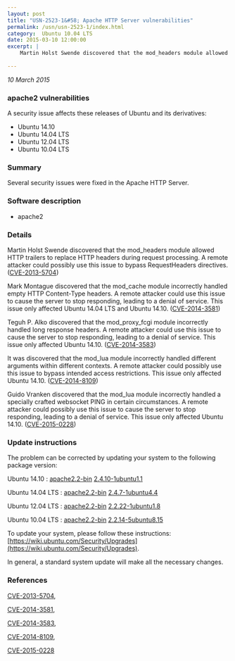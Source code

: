```yaml
---
layout: post
title: "USN-2523-1&#58; Apache HTTP Server vulnerabilities"
permalink: /usn/usn-2523-1/index.html
category:  Ubuntu 10.04 LTS
date: 2015-03-10 12:00:00
excerpt: |
    Martin Holst Swende discovered that the mod_headers module allowed HTTP trailers to replace HTTP headers during request processing. A remote attacker could possibly use this issue to bypass RequestHeaders directives. ([CVE-2013-5704](http://people.ubuntu.com/~ubuntu-security/cve/CVE-2013-5704))
    
--- 
```

 
 

*10 March 2015*

### apache2 vulnerabilities

A security issue affects these releases of Ubuntu and its derivatives:

* Ubuntu 14.10
* Ubuntu 14.04 LTS
* Ubuntu 12.04 LTS
* Ubuntu 10.04 LTS

### Summary

Several security issues were fixed in the Apache HTTP Server. 

### Software description

* apache2 

### Details

Martin Holst Swende discovered that the mod_headers module allowed HTTP trailers to replace HTTP headers during request processing. A remote attacker could possibly use this issue to bypass RequestHeaders directives. ([CVE-2013-5704](http://people.ubuntu.com/~ubuntu-security/cve/CVE-2013-5704))

Mark Montague discovered that the mod_cache module incorrectly handled empty HTTP Content-Type headers. A remote attacker could use this issue to cause the server to stop responding, leading to a denial of service. This issue only affected Ubuntu 14.04 LTS and Ubuntu 14.10. ([CVE-2014-3581](http://people.ubuntu.com/~ubuntu-security/cve/CVE-2014-3581))

Teguh P. Alko discovered that the mod_proxy_fcgi module incorrectly handled long response headers. A remote attacker could use this issue to cause the server to stop responding, leading to a denial of service. This issue only affected Ubuntu 14.10. ([CVE-2014-3583](http://people.ubuntu.com/~ubuntu-security/cve/CVE-2014-3583))

It was discovered that the mod_lua module incorrectly handled different arguments within different contexts. A remote attacker could possibly use this issue to bypass intended access restrictions. This issue only affected Ubuntu 14.10. ([CVE-2014-8109](http://people.ubuntu.com/~ubuntu-security/cve/CVE-2014-8109))

Guido Vranken discovered that the mod_lua module incorrectly handled a specially crafted websocket PING in certain circumstances. A remote attacker could possibly use this issue to cause the server to stop responding, leading to a denial of service. This issue only affected Ubuntu 14.10. ([CVE-2015-0228](http://people.ubuntu.com/~ubuntu-security/cve/CVE-2015-0228)) 

### Update instructions

The problem can be corrected by updating your system to the following package version:

Ubuntu 14.10
 : [apache2.2-bin](https://launchpad.net/ubuntu/+source/apache2) <span> [2.4.10-1ubuntu1.1](https://launchpad.net/ubuntu/+source/apache2/2.4.10-1ubuntu1.1) </span> 

Ubuntu 14.04 LTS
 : [apache2.2-bin](https://launchpad.net/ubuntu/+source/apache2) <span> [2.4.7-1ubuntu4.4](https://launchpad.net/ubuntu/+source/apache2/2.4.7-1ubuntu4.4) </span> 

Ubuntu 12.04 LTS
 : [apache2.2-bin](https://launchpad.net/ubuntu/+source/apache2) <span> [2.2.22-1ubuntu1.8](https://launchpad.net/ubuntu/+source/apache2/2.2.22-1ubuntu1.8) </span> 

Ubuntu 10.04 LTS
 : [apache2.2-bin](https://launchpad.net/ubuntu/+source/apache2) <span> [2.2.14-5ubuntu8.15](https://launchpad.net/ubuntu/+source/apache2/2.2.14-5ubuntu8.15) </span> 

To update your system, please follow these instructions: [https://wiki.ubuntu.com/Security/Upgrades](https://wiki.ubuntu.com/Security/Upgrades).

In general, a standard system update will make all the necessary changes. 

### References

 
 [CVE-2013-5704](http://people.ubuntu.com/~ubuntu-security/cve/CVE-2013-5704), 

 [CVE-2014-3581](http://people.ubuntu.com/~ubuntu-security/cve/CVE-2014-3581), 

 [CVE-2014-3583](http://people.ubuntu.com/~ubuntu-security/cve/CVE-2014-3583), 

 [CVE-2014-8109](http://people.ubuntu.com/~ubuntu-security/cve/CVE-2014-8109), 

 [CVE-2015-0228](http://people.ubuntu.com/~ubuntu-security/cve/CVE-2015-0228)
 

